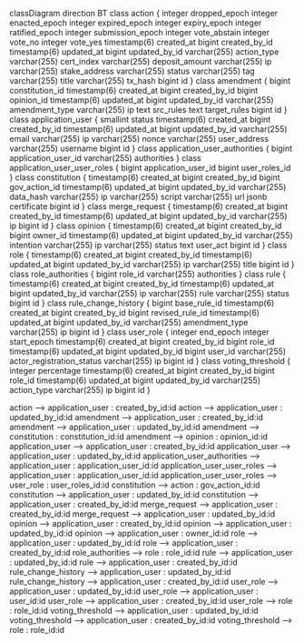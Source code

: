 classDiagram
direction BT
class action {
   integer dropped_epoch
   integer enacted_epoch
   integer expired_epoch
   integer expiry_epoch
   integer ratified_epoch
   integer submission_epoch
   integer vote_abstain
   integer vote_no
   integer vote_yes
   timestamp(6) created_at
   bigint created_by_id
   timestamp(6) updated_at
   bigint updated_by_id
   varchar(255) action_type
   varchar(255) cert_index
   varchar(255) deposit_amount
   varchar(255) ip
   varchar(255) stake_address
   varchar(255) status
   varchar(255) tag
   varchar(255) title
   varchar(255) tx_hash
   bigint id
}
class amendment {
   bigint constitution_id
   timestamp(6) created_at
   bigint created_by_id
   bigint opinion_id
   timestamp(6) updated_at
   bigint updated_by_id
   varchar(255) amendment_type
   varchar(255) ip
   text src_rules
   text target_rules
   bigint id
}
class application_user {
   smallint status
   timestamp(6) created_at
   bigint created_by_id
   timestamp(6) updated_at
   bigint updated_by_id
   varchar(255) email
   varchar(255) ip
   varchar(255) nonce
   varchar(255) user_address
   varchar(255) username
   bigint id
}
class application_user_authorities {
   bigint application_user_id
   varchar(255) authorities
}
class application_user_user_roles {
   bigint application_user_id
   bigint user_roles_id
}
class constitution {
   timestamp(6) created_at
   bigint created_by_id
   bigint gov_action_id
   timestamp(6) updated_at
   bigint updated_by_id
   varchar(255) data_hash
   varchar(255) ip
   varchar(255) script
   varchar(255) url
   jsonb certificate
   bigint id
}
class merge_request {
   timestamp(6) created_at
   bigint created_by_id
   timestamp(6) updated_at
   bigint updated_by_id
   varchar(255) ip
   bigint id
}
class opinion {
   timestamp(6) created_at
   bigint created_by_id
   bigint owner_id
   timestamp(6) updated_at
   bigint updated_by_id
   varchar(255) intention
   varchar(255) ip
   varchar(255) status
   text user_act
   bigint id
}
class role {
   timestamp(6) created_at
   bigint created_by_id
   timestamp(6) updated_at
   bigint updated_by_id
   varchar(255) ip
   varchar(255) title
   bigint id
}
class role_authorities {
   bigint role_id
   varchar(255) authorities
}
class rule {
   timestamp(6) created_at
   bigint created_by_id
   timestamp(6) updated_at
   bigint updated_by_id
   varchar(255) ip
   varchar(255) rule
   varchar(255) status
   bigint id
}
class rule_change_history {
   bigint base_rule_id
   timestamp(6) created_at
   bigint created_by_id
   bigint revised_rule_id
   timestamp(6) updated_at
   bigint updated_by_id
   varchar(255) amendment_type
   varchar(255) ip
   bigint id
}
class user_role {
   integer end_epoch
   integer start_epoch
   timestamp(6) created_at
   bigint created_by_id
   bigint role_id
   timestamp(6) updated_at
   bigint updated_by_id
   bigint user_id
   varchar(255) actor_registration_status
   varchar(255) ip
   bigint id
}
class voting_threshold {
   integer percentage
   timestamp(6) created_at
   bigint created_by_id
   bigint role_id
   timestamp(6) updated_at
   bigint updated_by_id
   varchar(255) action_type
   varchar(255) ip
   bigint id
}

action  -->  application_user : created_by_id:id
action  -->  application_user : updated_by_id:id
amendment  -->  application_user : created_by_id:id
amendment  -->  application_user : updated_by_id:id
amendment  -->  constitution : constitution_id:id
amendment  -->  opinion : opinion_id:id
application_user  -->  application_user : created_by_id:id
application_user  -->  application_user : updated_by_id:id
application_user_authorities  -->  application_user : application_user_id:id
application_user_user_roles  -->  application_user : application_user_id:id
application_user_user_roles  -->  user_role : user_roles_id:id
constitution  -->  action : gov_action_id:id
constitution  -->  application_user : updated_by_id:id
constitution  -->  application_user : created_by_id:id
merge_request  -->  application_user : created_by_id:id
merge_request  -->  application_user : updated_by_id:id
opinion  -->  application_user : created_by_id:id
opinion  -->  application_user : updated_by_id:id
opinion  -->  application_user : owner_id:id
role  -->  application_user : updated_by_id:id
role  -->  application_user : created_by_id:id
role_authorities  -->  role : role_id:id
rule  -->  application_user : updated_by_id:id
rule  -->  application_user : created_by_id:id
rule_change_history  -->  application_user : updated_by_id:id
rule_change_history  -->  application_user : created_by_id:id
user_role  -->  application_user : updated_by_id:id
user_role  -->  application_user : user_id:id
user_role  -->  application_user : created_by_id:id
user_role  -->  role : role_id:id
voting_threshold  -->  application_user : updated_by_id:id
voting_threshold  -->  application_user : created_by_id:id
voting_threshold  -->  role : role_id:id

